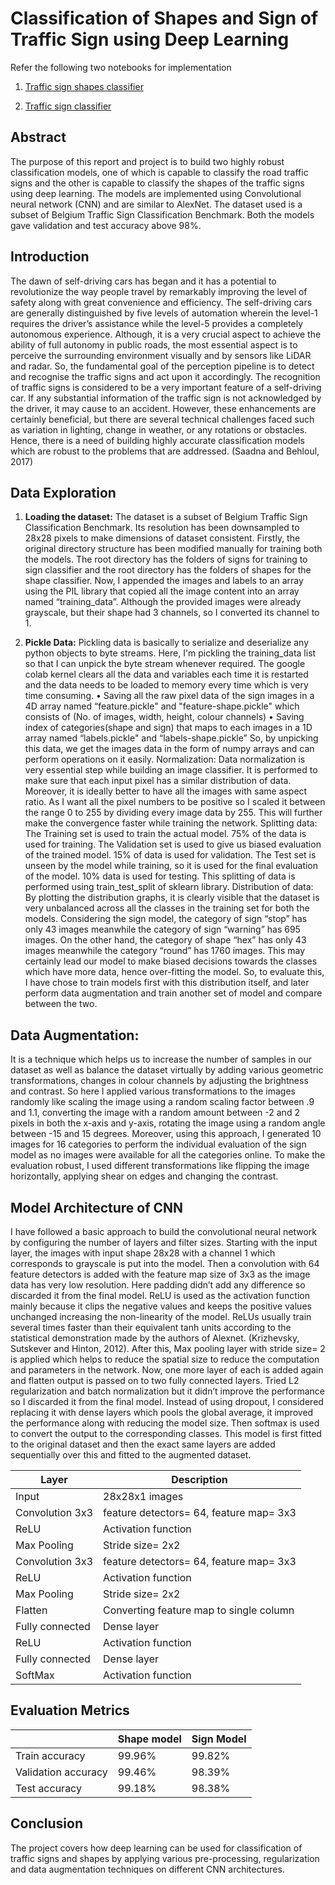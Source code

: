 # Classification of Shapes and Sign of Traffic Sign using Deep Learning

Refer the following two notebooks for implementation

1. [Traffic sign shapes classifier](https://github.com/parekhjigar/Traffic-sign-classifier-cnn/blob/master/Traffic_sign_classification.ipynb)

2. [Traffic sign classifier](https://github.com/parekhjigar/Traffic-sign-classifier-cnn/blob/master/Traffic_sign_classification.ipynb)

## Abstract
The purpose of this report and project is to build two highly robust classification models, one of which is capable to classify the road traffic signs and the other is capable to classify the shapes of the traffic signs using deep learning. The models are implemented using Convolutional neural network (CNN) and are similar to AlexNet. The dataset used is a subset of Belgium Traffic Sign Classification Benchmark. Both the models gave validation and test accuracy above 98%.

## Introduction
The dawn of self-driving cars has began and it has a potential to revolutionize the way people travel by remarkably improving the level of safety along with great convenience and efficiency. The self-driving cars are generally distinguished by five levels of automation wherein the level-1 requires the driver’s assistance while the level-5 provides a completely autonomous experience. Although, it is a very crucial aspect to achieve the ability of full autonomy in public roads, the most essential aspect is to perceive the surrounding environment visually and by sensors like LiDAR and radar. So, the fundamental goal of the perception pipeline is to detect and recognise the traffic signs and act upon it accordingly.
The recognition of traffic signs is considered to be a very important feature of a self-driving car. If any substantial information of the traffic sign is not acknowledged by the driver, it may cause to an accident. However, these enhancements are certainly beneficial, but there are several technical challenges faced such as variation in lighting, change in weather, or any rotations or obstacles. Hence, there is a need of building highly accurate classification models which are robust to the problems that are addressed. (Saadna and Behloul, 2017)

## Data Exploration
1. **Loading the dataset:**
The dataset is a subset of Belgium Traffic Sign Classification Benchmark. Its resolution has been downsampled to 28x28 pixels to make dimensions of dataset consistent. Firstly, the original directory structure has been modified manually for training both the models. The root directory has the folders of signs for training to sign classifier and the root directory has the folders of shapes for the shape classifier. Now, I appended the images and labels to an array using the PIL library that copied all the image content into an array named “training_data”. Although the provided images were already grayscale, but their shape had 3 channels, so I converted its channel to 1.

2. **Pickle Data:**
Pickling data is basically to serialize and deserialize any python objects to byte streams. Here, I'm pickling the training_data list so that I can unpick the byte stream whenever required. The google colab kernel clears all the data and variables each time it is restarted and the data needs to be loaded to memory every time which is very time consuming.
• Saving all the raw pixel data of the sign images in a 4D array named “feature.pickle" and "feature-shape.pickle" which consists of (No. of images, width, height, colour channels)
• Saving index of categories(shape and sign) that maps to each images in a 1D array named “labels.pickle" and “labels-shape.pickle”
 So, by unpicking this data, we get the images data in the form of numpy arrays and can perform operations on it easily.
Normalization:
Data normalization is very essential step while building an image classifier. It is performed to make sure that each input pixel has a similar distribution of data. Moreover, it is ideally better to have all the images with same aspect ratio. As I want all the pixel numbers to be positive so I scaled it between the range 0 to 255 by dividing every image data by 255. This will further make the convergence faster while training the network.
Splitting data:
The Training set is used to train the actual model. 75% of the data is used for training. The Validation set is used to give us biased evaluation of the trained model. 15% of data is used for validation. The Test set is unseen by the model while training, so it is used for the final evaluation of the model. 10% data is used for testing. This splitting of data is performed using train_test_split of sklearn library.
Distribution of data:
By plotting the distribution graphs, it is clearly visible that the dataset is very unbalanced across all the classes in the training set for both the models. Considering the sign model, the category of sign “stop” has only 43 images meanwhile the category of sign “warning” has 695 images. On the other hand, the category of shape “hex” has only 43 images meanwhile the category “round” has 1760 images. This may certainly lead our model to make biased decisions towards the classes which have more data, hence over-fitting the model. So, to evaluate this, I have chose to train models first with this distribution itself, and later perform data augmentation and train another set of model and compare between the two.

## Data Augmentation:
It is a technique which helps us to increase the number of samples in our dataset as well as balance the dataset virtually by adding various geometric transformations, changes in colour channels by adjusting the brightness and contrast. So here I applied various transformations to the images randomly like scaling the image using a random scaling factor between .9 and 1.1, converting the image with a random amount between -2 and 2 pixels in both the x-axis and y-axis, rotating the image using a random angle between -15 and 15 degrees. Moreover, using this approach, I generated 10 images for 16 categories to perform the individual evaluation of the sign model as no images were available for all the categories online. To make the evaluation robust, I used different transformations like flipping the image horizontally, applying shear on edges and changing the contrast.

## Model Architecture of CNN
I have followed a basic approach to build the convolutional neural network by configuring the number of layers and filter sizes. Starting with the input layer, the images with input shape 28x28 with a channel 1 which corresponds to grayscale is put into the model. Then a convolution with 64 feature detectors is added with the feature map size of 3x3 as the image data has very low resolution. Here padding didn’t add any difference so discarded it from the final model. ReLU is used as the activation function mainly because it clips the negative values and keeps the positive values unchanged increasing the non-linearity of the model. ReLUs usually train several times faster than their equivalent tanh units according to the statistical demonstration made by the authors of Alexnet. (Krizhevsky, Sutskever and Hinton, 2012). After this, Max pooling layer with stride size= 2 is applied which helps to reduce the spatial size to reduce the computation and parameters in the network. Now, one more layer of each is added again and flatten output is passed on to two fully connected layers. Tried L2 regularization and batch normalization but it didn’t improve the performance so I discarded it from the final model. Instead of using dropout, I considered replacing it with dense layers which pools the global average, it improved the performance along with reducing the model size. Then softmax is used to convert the output to the corresponding classes. This model is first fitted to the original dataset and then the exact same layers are added sequentially over this and fitted to the augmented dataset.
 
| Layer   | Description   | 
|---|---|
| Input  | 28x28x1 images  |
| Convolution 3x3  | feature detectors= 64, feature map= 3x3  |
| ReLU  |  Activation function |
| Max Pooling  | Stride size= 2x2  |
| Convolution 3x3  | feature detectors= 64, feature map= 3x3  |
| ReLU  | Activation function  |
|  Max Pooling | Stride size= 2x2  |
|  Flatten |  Converting feature map to single column |
| Fully connected  | Dense layer  |
| ReLU  | Activation function  |
| Fully connected  | Dense layer  |
| SoftMax  | Activation function  |

 

 
## Evaluation Metrics

|   | Shape model  |  Sign Model |
|---|---|---|
| Train accuracy  | 99.96%  |  99.82% |
| Validation accuracy  | 99.46%  |  98.39% |
| Test accuracy  | 99.18%  | 98.38%  |


## Conclusion
The project covers how deep learning can be used for classification of traffic signs and shapes by applying various pre-processing, regularization and data augmentation techniques on different CNN architectures.



